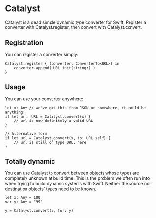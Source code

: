 # Catalyst

Catalyst is a dead simple dynamic type converter for Swift. Register a converter with Catalyst.register, then convert with Catalyst.convert.

## Registration

You can register a converter simply:

    Catalyst.register { (converter: ConverterTo<URL>) in 
        converter.append( URL.init(string:) )
    }

## Usage

You can use your converter anywhere:

    let x: Any // we've got this from JSON or somewhere, it could be anything
    if let url: URL = Catalyst.convert(x) {
        // url is now definitely a valid URL
    }

    // Alternative form
    if let url = Catalyst.convert(x, to: URL.self) {
        // url is still of type URL, here
    }

## Totally dynamic

You can use Catalyst to convert between objects whose types are completely unknown at build time. This is the problem we often run into when trying to build dynamic systems with Swift. Neither the source nor destination objects' types need to be known.

    let x: Any = 100
    var y: Any = "99"

    y = Catalyst.convert(x, for: y)
